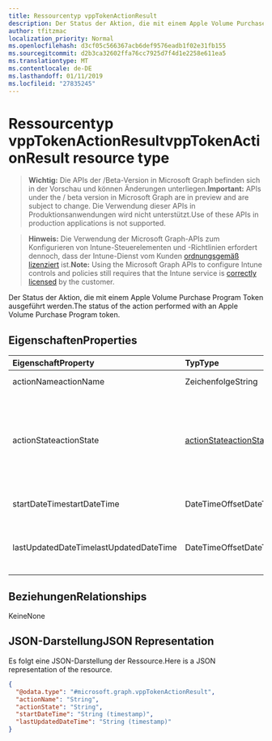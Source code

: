 ```yaml
---
title: Ressourcentyp vppTokenActionResult
description: Der Status der Aktion, die mit einem Apple Volume Purchase Program Token ausgeführt werden.
author: tfitzmac
localization_priority: Normal
ms.openlocfilehash: d3cf05c566367acb6def9576eadb1f02e31fb155
ms.sourcegitcommit: d2b3ca32602ffa76cc7925d7f4d1e2258e611ea5
ms.translationtype: MT
ms.contentlocale: de-DE
ms.lasthandoff: 01/11/2019
ms.locfileid: "27835245"
---
```

# <a name="vpptokenactionresult-resource-type"></a><span data-ttu-id="71e43-103">Ressourcentyp vppTokenActionResult</span><span class="sxs-lookup"><span data-stu-id="71e43-103">vppTokenActionResult resource type</span></span>

> <span data-ttu-id="71e43-104">**Wichtig:** Die APIs der /Beta-Version in Microsoft Graph befinden sich in der Vorschau und können Änderungen unterliegen.</span><span class="sxs-lookup"><span data-stu-id="71e43-104">**Important:** APIs under the / beta version in Microsoft Graph are in preview and are subject to change.</span></span> <span data-ttu-id="71e43-105">Die Verwendung dieser APIs in Produktionsanwendungen wird nicht unterstützt.</span><span class="sxs-lookup"><span data-stu-id="71e43-105">Use of these APIs in production applications is not supported.</span></span>

> <span data-ttu-id="71e43-106">**Hinweis:** Die Verwendung der Microsoft Graph-APIs zum Konfigurieren von Intune-Steuerelementen und -Richtlinien erfordert dennoch, dass der Intune-Dienst vom Kunden [ordnungsgemäß lizenziert](https://go.microsoft.com/fwlink/?linkid=839381) ist.</span><span class="sxs-lookup"><span data-stu-id="71e43-106">**Note:** Using the Microsoft Graph APIs to configure Intune controls and policies still requires that the Intune service is [correctly licensed](https://go.microsoft.com/fwlink/?linkid=839381) by the customer.</span></span>

<span data-ttu-id="71e43-107">Der Status der Aktion, die mit einem Apple Volume Purchase Program Token ausgeführt werden.</span><span class="sxs-lookup"><span data-stu-id="71e43-107">The status of the action performed with an Apple Volume Purchase Program token.</span></span>
## <a name="properties"></a><span data-ttu-id="71e43-108">Eigenschaften</span><span class="sxs-lookup"><span data-stu-id="71e43-108">Properties</span></span>
|<span data-ttu-id="71e43-109">Eigenschaft</span><span class="sxs-lookup"><span data-stu-id="71e43-109">Property</span></span>|<span data-ttu-id="71e43-110">Typ</span><span class="sxs-lookup"><span data-stu-id="71e43-110">Type</span></span>|<span data-ttu-id="71e43-111">Beschreibung</span><span class="sxs-lookup"><span data-stu-id="71e43-111">Description</span></span>|
|:---|:---|:---|
|<span data-ttu-id="71e43-112">actionName</span><span class="sxs-lookup"><span data-stu-id="71e43-112">actionName</span></span>|<span data-ttu-id="71e43-113">Zeichenfolge</span><span class="sxs-lookup"><span data-stu-id="71e43-113">String</span></span>|<span data-ttu-id="71e43-114">Name der Aktion</span><span class="sxs-lookup"><span data-stu-id="71e43-114">Action name</span></span>|
|<span data-ttu-id="71e43-115">actionState</span><span class="sxs-lookup"><span data-stu-id="71e43-115">actionState</span></span>|[<span data-ttu-id="71e43-116">actionState</span><span class="sxs-lookup"><span data-stu-id="71e43-116">actionState</span></span>](../resources/intune-shared-actionstate.md)|<span data-ttu-id="71e43-117">Status der Aktion.</span><span class="sxs-lookup"><span data-stu-id="71e43-117">State of the action.</span></span> <span data-ttu-id="71e43-118">Mögliche Werte sind: `none`, `pending`, `canceled`, `active`, `done`, `failed` und `notSupported`.</span><span class="sxs-lookup"><span data-stu-id="71e43-118">Possible values are: `none`, `pending`, `canceled`, `active`, `done`, `failed`, `notSupported`.</span></span>|
|<span data-ttu-id="71e43-119">startDateTime</span><span class="sxs-lookup"><span data-stu-id="71e43-119">startDateTime</span></span>|<span data-ttu-id="71e43-120">DateTimeOffset</span><span class="sxs-lookup"><span data-stu-id="71e43-120">DateTimeOffset</span></span>|<span data-ttu-id="71e43-121">Zeitpunkt der Einleitung der Aktion</span><span class="sxs-lookup"><span data-stu-id="71e43-121">Time the action was initiated</span></span>|
|<span data-ttu-id="71e43-122">lastUpdatedDateTime</span><span class="sxs-lookup"><span data-stu-id="71e43-122">lastUpdatedDateTime</span></span>|<span data-ttu-id="71e43-123">DateTimeOffset</span><span class="sxs-lookup"><span data-stu-id="71e43-123">DateTimeOffset</span></span>|<span data-ttu-id="71e43-124">Zeitpunkt der letzten Aktualisierung des Aktionszustands</span><span class="sxs-lookup"><span data-stu-id="71e43-124">Time the action state was last updated</span></span>|

## <a name="relationships"></a><span data-ttu-id="71e43-125">Beziehungen</span><span class="sxs-lookup"><span data-stu-id="71e43-125">Relationships</span></span>
<span data-ttu-id="71e43-126">Keine</span><span class="sxs-lookup"><span data-stu-id="71e43-126">None</span></span>
## <a name="json-representation"></a><span data-ttu-id="71e43-127">JSON-Darstellung</span><span class="sxs-lookup"><span data-stu-id="71e43-127">JSON Representation</span></span>
<span data-ttu-id="71e43-128">Es folgt eine JSON-Darstellung der Ressource.</span><span class="sxs-lookup"><span data-stu-id="71e43-128">Here is a JSON representation of the resource.</span></span>
<!-- {
  "blockType": "resource",
  "@odata.type": "microsoft.graph.vppTokenActionResult"
}
-->
``` json
{
  "@odata.type": "#microsoft.graph.vppTokenActionResult",
  "actionName": "String",
  "actionState": "String",
  "startDateTime": "String (timestamp)",
  "lastUpdatedDateTime": "String (timestamp)"
}
```





